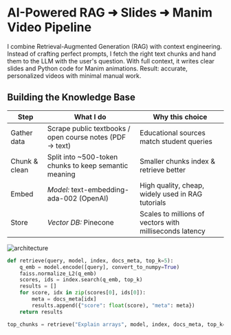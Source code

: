 # AI-Powered RAG ➜ Slides ➜ Manim Video Pipeline

I combine Retrieval-Augmented Generation (RAG) with context engineering. Instead of crafting perfect prompts, I fetch the right text chunks and hand them to the LLM with the user's question. With full context, it writes clear slides and Python code for Manim animations. Result: accurate, personalized videos with minimal manual work.

## Building the Knowledge Base

| Step | What I do | Why this choice |
|------|-----------|-----------------|
| Gather data | Scrape public textbooks / open course notes (PDF → text) | Educational sources match student queries |
| Chunk & clean | Split into ~500-token chunks to keep semantic meaning | Smaller chunks index & retrieve better |
| Embed | *Model:* text-embedding-ada-002 (OpenAI) | High quality, cheap, widely used in RAG tutorials |
| Store | *Vector DB:* Pinecone | Scales to millions of vectors with milliseconds latency |

![architecture](https://github.com/user-attachments/assets/00b51b1e-55ee-4845-bd60-74cab7b78b6c)

```python
def retrieve(query, model, index, docs_meta, top_k=5):
    q_emb = model.encode([query], convert_to_numpy=True)
    faiss.normalize_L2(q_emb)
    scores, ids = index.search(q_emb, top_k)
    results = []
    for score, idx in zip(scores[0], ids[0]):
        meta = docs_meta[idx]
        results.append({"score": float(score), "meta": meta})
    return results

top_chunks = retrieve("Explain arrays", model, index, docs_meta, top_k=5)
```
